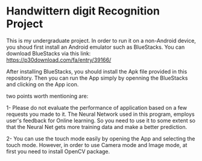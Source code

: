 Handwittern digit Recognition Project
=======
This is my undergraduate project. In order to run it on a non-Android device, you shoud first install an Android emulator such as BlueStacks.
You can download BlueStacks via this link: https://p30download.com/fa/entry/39166/ 

After installing BlueStacks, you should install the Apk file provided in this repository. Then you can run the App simply by openning the BlueStacks
and clicking on the App icon. 

two points worth mentioning are:

1- Please do not evaluate the performance of application based on a few requests you made to it. The Neural Network used in this program,
employs user's feedback for Online learning. So you need to use it to some extent so that the Neural Net gets more training data and make a 
better prediction. 

2- You can use the touch mode easily by opening the App and selecting the touch mode. However, in order to use Camera mode and Image mode, at first you need to
install OpenCV package.   
